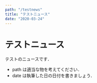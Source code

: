 ```yaml
---
path: "/testnews"
title: "テストニュース"
date: "2020-03-24"
---
```


# テストニュース

テストのニュースです．

- path は適当な物を考えてください．
- date は執筆した日の日付を書きましょう．
